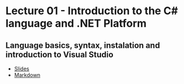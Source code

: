 
# Lecture 01 - Introduction to the C# language and .NET Platform
## Language basics, syntax, instalation and introduction to Visual Studio

* [Slides](https://gitpitch.com/orlicekm/CsharpCourse/master?p=Lectures/Lecture01)
* [Markdown](/Lectures/Lecture01/PITCHME.md)
